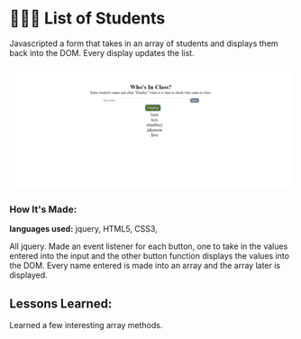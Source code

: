 # 👩🏾‍🎓 List of Students

Javascripted a form that takes in an array of students and displays them back into the DOM. Every display updates the list.

![student list screenshot](img/studentslist.png)

### How It's Made:

**languages used:** jquery, HTML5, CSS3,

All jquery. Made an event listener for each button, one to take in the values entered into the input and the other button function displays the values into the DOM. Every name entered is made into an array and the array later is displayed.

## Lessons Learned:

Learned a few interesting array methods.
